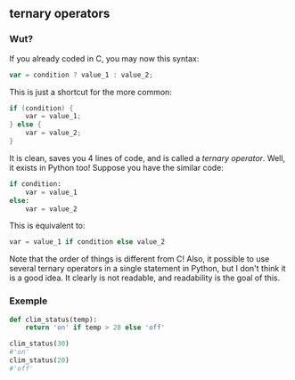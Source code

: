 ## ternary operators

### Wut?

If you already coded in C, you may now this syntax:
```js
var = condition ? value_1 : value_2;
```
This is just a shortcut for the more common:
```cs
if (condition) {
    var = value_1;
} else {
    var = value_2;
}
```
It is clean, saves you 4 lines of code, and is called a *ternary operator*.
Well, it exists in Python too! Suppose you have the similar code:
```python
if condition:
    var = value_1
else:
    var = value_2
```
This is equivalent to:
```python
var = value_1 if condition else value_2
```
Note that the order of things is different from C! Also, it possible to use several ternary operators in a single statement in Python, but I don't think it is a good idea. It clearly is not readable, and readability is the goal of this.

### Exemple

```python
def clim_status(temp):
    return 'on' if temp > 28 else 'off'

clim_status(30)
#'on'
clim_status(20)
#'off'
```
